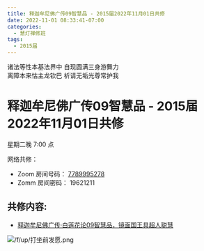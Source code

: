```yaml
---
title: 释迦牟尼佛广传09智慧品 - 2015届2022年11月01日共修
date: 2022-11-01 08:33:41-07:00
categories:
  - 慧灯禅修班
tags:
  - 2015届
---
```


诸法等性本基法界中 自现圆满三身游舞力  
离障本来怙主龙钦巴 祈请无垢光尊常护我

# 释迦牟尼佛广传09智慧品 - 2015届2022年11月01日共修

星期二晚 7:00 点

网络共修：

- Zoom 房间号码： [7789995278](https://us02web.zoom.us/j/7789995278?pwd=VjZmbWJFY2k2K0E5RVB2cTNIQmhqUT09)
- Zomm 房间密码： 19621211

## 共修内容:

- [释迦牟尼佛广传·白莲花论09智慧品，镜面国王具超人聪慧](https://bj.cxb123.cc/ref/blhl/09/)


![/f/up/打坐前发愿.png](/f/up/打坐前发愿.png)


